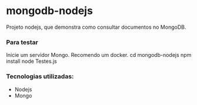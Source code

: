 # mongodb-nodejs

Projeto nodejs, que demonstra como consultar documentos no MongoDB.

### Para testar
Inicie um servidor Mongo. Recomendo um docker.
cd mongodb-nodejs
npm install
node Testes.js

### Tecnologias utilizadas:
* Nodejs
* Mongo